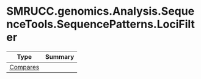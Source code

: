 ﻿
# SMRUCC.genomics.Analysis.SequenceTools.SequencePatterns.LociFilter

|Type|Summary|
|----|-------|
|[Compares](./Compares.md)||

